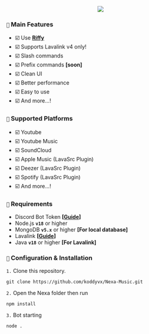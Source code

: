 <p align="center"> 
  <a href="https://discord.gg/fbu64BmPFD" target="_blank"> <img src="https://cdn.discordapp.com/attachments/1299420966761267200/1398993806505803898/3902093.png?ex=68bb7543&is=68ba23c3&hm=129dbb077f968d9c2ceffe2dc33ba829f9ddab2fb49c40fc1c1539319d4aa656"/> </a>
</p>

### `📢` Main Features

-   ☑️ Use **[Riffy](https://github.com/riffy-team/riffy.git)**
-   ☑️ Supports Lavalink v4 only!
-   ☑️ Slash commands
-   ☑️ Prefix commands **[soon]**
-   ☑️ Clean UI
-   ☑️ Better performance
-   ☑️ Easy to use
-   ☑️ And more...!

### `🎵` Supported Platforms

-   ☑️ Youtube
-   ☑️ Youtube Music
-   ☑️ SoundCloud
-   ☑️ Apple Music (LavaSrc Plugin)
-   ☑️ Deezer (LavaSrc Plugin)
-   ☑️ Spotify (LavaSrc Plugin)
-   ☑️ And more...!

### `📌` Requirements

-   Discord Bot Token **[[Guide](https://discordjs.guide/preparations/setting-up-a-bot-application.html#creating-your-bot)]**
-   Node.js **`v18`** or higher
-   MongoDB **`v5.x`** or higher **[For local database]**
-   Lavalink **[[Guide](https://lavalink.dev/)]**
-   Java **`v18`** or higher **[For Lavalink]**

### `🚀` Configuration & Installation

`1.` Clone this repository.

```
git clone https://github.com/koddyvx/Nexa-Music.git
```

`2.` Open the Nexa folder then run

```
npm install
```

`3.` Bot starting

```
node .
```
